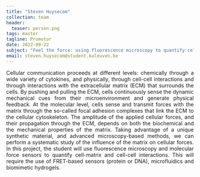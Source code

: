 ```yaml
---
title: "Steven Huysecom"
collection: team
header:
  teaser: person.png
tags: master
tagline: Promotor
date: 2022-09-22
subject: "Feel the force: using fluorescence microscopy to quantify cellular forces"
email: steven.huysecom@student.kuleuven.be
---
```

<p align= "justify">
Cellular communication proceeds at different levels: chemically through a wide variety of cytokines, and physically, through cell-cell interactions and through interactions with the extracellular matrix (ECM) that surrounds the cells. By pushing and pulling the ECM, cells continuously sense the dynamic mechanical cues from their microenvironment and generate physical feedback.
At the molecular level, cells sense and transmit forces with the matrix through the so-called focal adhesion complexes that link the ECM to the cellular cytoskeleton. The amplitude of the applied cellular forces, and their propagation through the ECM, depends on both the biochemical and the mechanical properties of the matrix. Taking advantage of a unique synthetic material, and advanced microscopy-based methods, we can perform a systematic study of the influence of the matrix on cellular forces.
 In this project, the student will use fluorescence microscopy and molecular force sensors to quantify cell-matrix and cell-cell interactions. This will require the use of FRET-based sensors (protein or DNA), microfluidics and biomimetic hydrogels.

